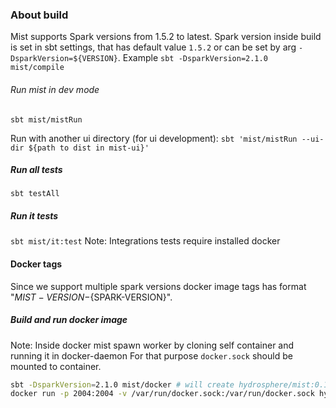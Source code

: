 ### About build

Mist supports Spark versions from 1.5.2 to latest.
Spark version inside build is set in sbt settings, that has default value `1.5.2` or can be set by arg `-DsparkVersion=${VERSION}`.
Example `sbt -DsparkVersion=2.1.0 mist/compile`

###### Run mist in dev mode

`sbt mist/mistRun`

Run with another ui directory (for ui development):
`sbt 'mist/mistRun --ui-dir ${path to dist in mist-ui}'`

##### Run all tests

`sbt testAll`

##### Run it tests

`sbt mist/it:test`
Note: Integrations tests require installed docker

#### Docker tags

Since we support multiple spark versions docker image tags has format "${MIST-VERSION}-${SPARK-VERSION}".

##### Build and run docker image

Note: Inside docker mist spawn worker by cloning self container and running it in docker-daemon
For that purpose `docker.sock` should be mounted to container.
```sh
sbt -DsparkVersion=2.1.0 mist/docker # will create hydrosphere/mist:0.13.0-2.1.0
docker run -p 2004:2004 -v /var/run/docker.sock:/var/run/docker.sock hydrosphere/mist:0.13.0-2.1.0 mist
```
